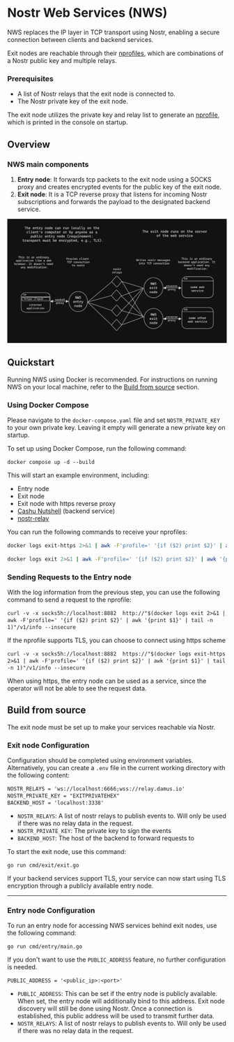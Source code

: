 # Nostr Web Services (NWS)


NWS replaces the IP layer in TCP transport using Nostr, enabling a secure connection between
clients and backend services.

Exit nodes are reachable through their [nprofiles](https://nostr-nips.com/nip-19), which are combinations of a Nostr public key and multiple relays.

### Prerequisites

- A list of Nostr relays that the exit node is connected to.
- The Nostr private key of the exit node.

The exit node utilizes the private key and relay list to generate an [nprofile](https://nostr-nips.com/nip-19), which is printed in the console on startup.

## Overview

### NWS main components

1. **Entry node**: It forwards tcp packets to the exit node using a SOCKS proxy and creates encrypted events for the public key of the exit node.
2. **Exit node**: It is a TCP reverse proxy that listens for incoming Nostr subscriptions and forwards the payload to the designated backend service.

<img src="nws.png" width="900"/>

## Quickstart

Running NWS using Docker is recommended. For instructions on running NWS on your local machine, refer to the [Build from source](#build-from-source) section.

### Using Docker Compose

Please navigate to the `docker-compose.yaml` file and set `NOSTR_PRIVATE_KEY` to your own private key.
Leaving it empty will generate a new private key on startup.

To set up using Docker Compose, run the following command:
```
docker compose up -d --build
```

This will start an example environment, including: 
* Entry node 
* Exit node
* Exit node with https reverse proxy 
* [Cashu Nutshell](https://github.com/cashubtc/nutshell) (backend service)
* [nostr-relay](https://github.com/scsibug/nostr-rs-relay) 

You can run the following commands to receive your nprofiles:

```bash
docker logs exit-https 2>&1 | awk -F'profile=' '{if ($2) print $2}' | awk '{print $1}'
```
```bash
docker logs exit 2>&1 | awk -F'profile=' '{if ($2) print $2}' | awk '{print $1}`
```

### Sending Requests to the Entry node

With the log information from the previous step, you can use the following command to send a request to the nprofile:

```
curl -v -x socks5h://localhost:8882  http://"$(docker logs exit 2>&1 | awk -F'profile=' '{if ($2) print $2}' | awk '{print $1}' | tail -n 1)"/v1/info --insecure
```

If the nprofile supports TLS, you can choose to connect using https scheme

```
curl -v -x socks5h://localhost:8882  https://"$(docker logs exit-https 2>&1 | awk -F'profile=' '{if ($2) print $2}' | awk '{print $1}' | tail -n 1)"/v1/info --insecure
```

When using https, the entry node can be used as a service, since the operator will not be able to see the request data.

## Build from source

The exit node must be set up to make your services reachable via Nostr.

### Exit node Configuration

Configuration should be completed using environment variables.
Alternatively, you can create a `.env` file in the current working directory with the following content:
```
NOSTR_RELAYS = 'ws://localhost:6666;wss://relay.damus.io'
NOSTR_PRIVATE_KEY = "EXITPRIVATEHEX"
BACKEND_HOST = 'localhost:3338'
```

- `NOSTR_RELAYS`: A list of nostr relays to publish events to. Will only be used if there was no relay data in the
  request.
- `NOSTR_PRIVATE_KEY`: The private key to sign the events
- `BACKEND_HOST`: The host of the backend to forward requests to

To start the exit node, use this command:

```
go run cmd/exit/exit.go
```

If your backend services support TLS, your service can now start using TLS encryption through a publicly available entry node.

---

### Entry node Configuration

To run an entry node for accessing NWS services behind exit nodes, use the following command:
```
go run cmd/entry/main.go
```
If you don't want to use the `PUBLIC_ADDRESS` feature, no further configuration is needed.

```
PUBLIC_ADDRESS = '<public_ip>:<port>'
```

- `PUBLIC_ADDRESS`: This can be set if the entry node is publicly available. When set, the entry node will additionally bind to this address. Exit node discovery will still be done using Nostr. Once a connection is established, this public address will be used to transmit further data. 
- `NOSTR_RELAYS`: A list of nostr relays to publish events to. Will only be used if there was no relay data in the
  request.

